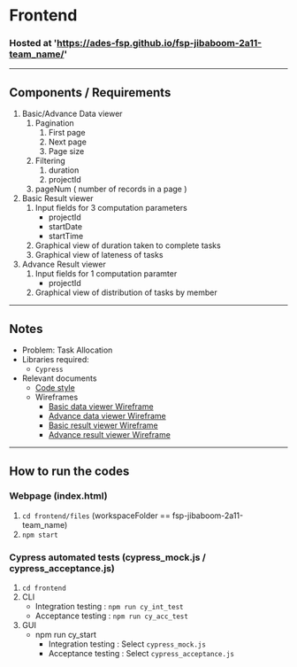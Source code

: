 # Frontend

### Hosted at 'https://ades-fsp.github.io/fsp-jibaboom-2a11-team_name/'

***

## Components / Requirements

1. Basic/Advance Data viewer
    1. Pagination
        1. First page
        2. Next page
        3. Page size
    2. Filtering
        1. duration
        2. projectId
    3. pageNum ( number of records in a page )
2. Basic Result viewer
    1. Input fields for 3 computation parameters
        - projectId
        - startDate
        - startTime
    2. Graphical view of duration taken to complete tasks
    3. Graphical view of lateness of tasks
3. Advance Result viewer
    1. Input fields for 1 computation paramter
        - projectId
    2. Graphical view of distribution of tasks by member

___

## Notes

-   Problem: Task Allocation
-   Libraries required:
    - `Cypress`
- Relevant documents
    - [Code style](../worksheets/code_style.md)
    - Wireframes
        - [Basic data viewer Wireframe](../worksheets/wireframes/basic_frontend_data_viewer.md)
        - [Advance data viewer Wireframe](../worksheets/wireframes/advance_frontend_data_viewer.md)
        - [Basic result viewer Wireframe](../worksheets/wireframes/basic_frontend_result_viewer.md)
        - [Advance result viewer Wireframe](../worksheets/wireframes/advance_frontend_result_viewer.md)

___

## How to run the codes

### Webpage (index.html)

1. `cd frontend/files` (workspaceFolder == fsp-jibaboom-2a11-team_name)
2. `npm start`

### Cypress automated tests (cypress_mock.js / cypress_acceptance.js)

1. `cd frontend`
2. CLI
    - Integration testing : `npm run cy_int_test`
    - Acceptance testing  : `npm run cy_acc_test`
3. GUI
    - npm run cy_start
        * Integration testing : Select `cypress_mock.js`
        * Acceptance testing  : Select `cypress_acceptance.js`